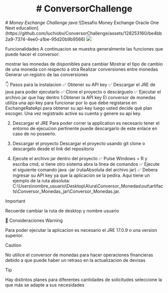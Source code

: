 <h1 align="center"> # ConversorChallenge </h1>
<em> # Money Exchange Challenge java </em>
![Desafio Money Exchange Oracle One Next education](https://github.com/luchiobv/ConversorChallenge/assets/128253160/be4bb2a9-7374-4ee0-a1be-95d20b9b9566)
<img src="https://github.com/luchiobv/ConversorChallenge/tree/master/imgs">
   
Funcionalidades
A continuacion se muestra generalmente las funciones que puede hacer el conversor:

mostrar las monedas de disponibles para cambiar
Mostrar el tipo de cambio de una moneda con respecto a otra
Realizar conversiones entre monedas
Generar un registro de las conversiones

👇 Pasos para la instalacion
✅ Obtener su API key
✅ Descargar el JRE de java para poder ejecutarlo
✅ Clone el proyecto o descárguelo
✅ Ejecutar el archivo jar que hay dentro
1.Obtener la API key
El conversor de monedas utiliza una api-key para funcionar por lo que debe registarse en ExchangeRateApi para obtener su api-key luego usted decide qué plan escoger. Una vez registrado active su cuenta y genere su api key.

2. Descargar el JRE
Para poder correr la application es necesario tener el entorno de ejecucion pertinente puede descargarlo de este enlace en caso de no poseerlo.

3. Descargar el proyecto
Descargar el proyecto usando git clone  o descargelo desde el link del repositorio

4. Ejecute el archivo jar dentro del proyecto
✅ Pulse Windows + R y escriba cmd, si tiene otro sistema abra la línea de comandos
✅ Ejecute el siguiente comando java -jar (rutaAbsoluta del archivo jar)
✅ Debera ingresar su API key ya que la aplicacion se la pedira.
Aquí tiene un ejemplo de la ruta absoluta: C:\Users\nombre_usuario\Desktop\Alura\Conversor_Monedas\out\artifacts\Conversor_Monedas_jar\Conversor_Monedas.jar.

Important

Recuerde cambiar la ruta de desktop y nombre usuario

👀 Consideraciones
Warning

Para poder ejecutar la aplicacion es necesario el JRE 17.0.9 o una version superior.

Caution

No utilice el conversor de monedas para hacer operaciones financieras debido a que puede haber un retraso en la actualizacion de devisas

Tip

Hay distintos planes para diferentes cantidades de solicitudes seleccione la que más se adapte a sus necesidades
